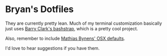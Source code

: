# Bryan's Dotfiles

They are currently pretty lean. Much of my terminal customization basically just uses [Barry Clark's bashstrap](https://github.com/barryclark/bashstrap), which is a pretty cool project.

Also, remember to include [Mathias Bynens' OSX defaults](https://mths.be/osx).

I'd love to hear suggestions if you have them.

